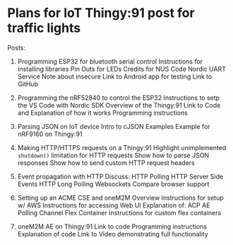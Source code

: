 # Plans for IoT Thingy:91 post for traffic lights

Posts:
1. Programming ESP32 for bluetooth serial control
    Instructions for installing libraries
    Pin Outs for LEDs
    Credits for NUS Code
    Nordic UART Service
    Note about insecure
    Link to Android app for testing
    Link to GitHub

2. Programming the nRF52840 to control the ESP32
    Instructions to setp the VS Code with Nordic SDK
    Overview of the Thingy:91
    Link to Code and Explanation of how it works
    Programming instructions

3. Parsing JSON on IoT device
    Intro to cJSON
    Examples
    Example for nRF9160 on Thingy:91

4. Making HTTP/HTTPS requests on a Thingy:91
    Highlight unimplemented `shutdown()` limitation for HTTP requests
    Show how to parse JSON responses
    Show how to send custom HTTP request headers

5. Event propagation with HTTP
    Discuss:
        HTTP Polling
        HTTP Server Side Events
        HTTP Long Polling
        Websockets
    Compare browser support

6. Setting up an ACME CSE and oneM2M Overview
    Instructions for setup w/ AWS
    Instructions for accessing Web UI
    Explanation of:
        ACP
        AE
        Polling Channel
        Flex Container
    Instructions for custom flex containers

6. oneM2M AE on Thingy:91
    Link to code
    Programming instructions
    Explanation of code
    Link to Video demonstrating full functionality
